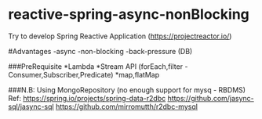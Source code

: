 # reactive-spring-async-nonBlocking
Try to develop Spring Reactive Application (https://projectreactor.io/)

#Advantages
-async
-non-blocking
-back-pressure (DB)

###PreRequisite 
*Lambda
*Stream API (forEach,filter -Consumer,Subscriber,Predicate)
*map,flatMap


###N.B: Using MongoRepository (no enough support for mysq - RBDMS)
Ref: 
https://spring.io/projects/spring-data-r2dbc
https://github.com/jasync-sql/jasync-sql
https://github.com/mirromutth/r2dbc-mysql
